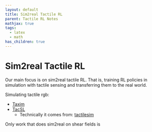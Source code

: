 ```yaml
---
layout: default
title: Sim2real Tactile RL
parent: Tactile RL Notes
mathjax: true
tags: 
  - latex
  - math
has_children: true
---
```


# Sim2real Tactile RL

Our main focus is on sim2real tactile RL. That is, training RL policies in simulation with tactile sensing and transferring them to the real world.

Simulating tactile rgb:
- [Taxim](https://arxiv.org/pdf/2109.040273)
- [TacSL](https://ieeexplore.ieee.org/abstract/document/10912733)
    - Technically it comes from: [tactilesim](https://openreview.net/pdf?id=6BIffCl6gsM)


Only work that does sim2real on shear fields is 